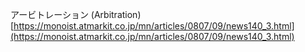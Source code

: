
アービトレーション (Arbitration)  
[https://monoist.atmarkit.co.jp/mn/articles/0807/09/news140_3.html](https://monoist.atmarkit.co.jp/mn/articles/0807/09/news140_3.html)